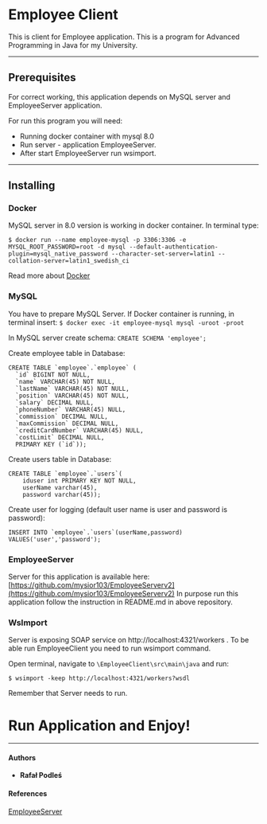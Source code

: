 # Employee Client

This is client for Employee application. This is a program for Advanced Programming in Java for my University.
***
## Prerequisites

For correct working, this application depends on MySQL server and EmployeeServer application.

For run this program you will need:

* Running docker container with mysql 8.0
* Run server - application EmployeeServer.
* After start EmployeeServer run wsimport.

***
## Installing

### Docker

MySQL server in 8.0 version is working in docker container.
In terminal type:
```
$ docker run --name employee-mysql -p 3306:3306 -e MYSQL_ROOT_PASSWORD=root -d mysql --default-authentication-plugin=mysql_native_password --character-set-server=latin1 --collation-server=latin1_swedish_ci
```

Read more about [Docker](https://docker.com)

### MySQL

You have to prepare MySQL Server. If Docker container is running, in terminal insert: 
`$ docker exec -it employee-mysql mysql -uroot -proot`

In MySQL server create schema:
```CREATE SCHEMA 'employee';```

Create employee table in Database:
```
CREATE TABLE `employee`.`employee` (
  `id` BIGINT NOT NULL,
  `name` VARCHAR(45) NOT NULL,
  `lastName` VARCHAR(45) NOT NULL,
  `position` VARCHAR(45) NOT NULL,
  `salary` DECIMAL NULL,
  `phoneNumber` VARCHAR(45) NULL,
  `commission` DECIMAL NULL,
  `maxCommission` DECIMAL NULL,
  `creditCardNumber` VARCHAR(45) NULL,
  `costLimit` DECIMAL NULL,
  PRIMARY KEY (`id`));
 ```
 
Create users table in Database:
```
CREATE TABLE `employee`.`users`(
    iduser int PRIMARY KEY NOT NULL,
    userName varchar(45),
    password varchar(45));
```

Create user for logging (default user name is user and password is password):
```
INSERT INTO `employee`.`users`(userName,password) VALUES('user','password');
```

### EmployeeServer

Server for this application is available here:  [https://github.com/mysior103/EmployeeServerv2](https://github.com/mysior103/EmployeeServerv2)
In purpose run this application follow the instruction in README.md in above repository.

### WsImport

Server is exposing SOAP service on http://localhost:4321/workers . To be able run EmployeeClient you need to run wsimport command.

Open terminal, navigate to `\EmployeeClient\src\main\java` and run:

`$ wsimport -keep http://localhost:4321/workers?wsdl`

Remember that Server needs to run.

# Run Application and Enjoy! 
***
#### Authors

* **Rafał Podleś** 

#### References

[EmployeeServer](https://github.com/mysior103/EmployeeServerv2)
